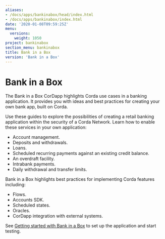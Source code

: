 ```yaml
---
aliases:
- /docs/apps/bankinabox/head/index.html
- /docs/apps/bankinabox/index.html
date: '2020-01-08T09:59:25Z'
menu:
  versions:
    weight: 1050
project: bankinabox
section_menu: bankinabox
title: Bank in a Box
version: 'Bank in a Box'
---
```


# Bank in a Box

The Bank in a Box CorDapp highlights Corda use cases in a banking application. It provides you with ideas and best practices for creating your own bank app, built on Corda.

Use these guides to explore the possibilities of creating a retail banking application within the security of a Corda Network. Learn how to enable these services in your own application:

- Account management.
- Deposits and withdrawals.
- Loans.
- Scheduled recurring payments against an existing credit balance.
- An overdraft facility.
- Intrabank payments.
- Daily withdrawal and transfer limits.

Bank in a Box highlights best practices for implementing Corda features including:

- Flows.
- Accounts SDK.
- Scheduled states.
- Oracles.
- CorDapp integration with external systems.

See [Getting started with Bank in a Box](getting-started.md) to set up the application and start testing.
